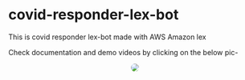 # covid-responder-lex-bot
This is covid responder lex-bot made with AWS Amazon lex

Check documentation and demo videos by clicking on the below pic-

<p style="text-align: center;">
<a href="https://c17hawke.github.io/covid-responder-lex-bot">
<img style="max-width: 80%; border-radius:8px;" src="https://github.com/c17hawke/testRepo_forblog/blob/master/Screenshot%20from%202020-04-23%2021-36-52.png?raw=true">
</img></a>
</p>